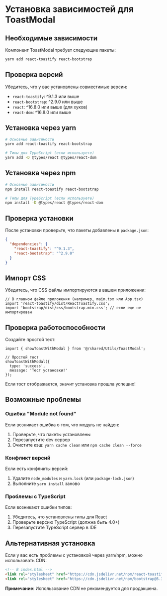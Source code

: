 # Установка зависимостей для ToastModal

## Необходимые зависимости

Компонент ToastModal требует следующие пакеты:

```bash
yarn add react-toastify react-bootstrap
```

## Проверка версий

Убедитесь, что у вас установлены совместимые версии:

- `react-toastify`: ^9.1.3 или выше
- `react-bootstrap`: ^2.9.0 или выше
- `react`: ^16.8.0 или выше (для хуков)
- `react-dom`: ^16.8.0 или выше

## Установка через yarn

```bash
# Основные зависимости
yarn add react-toastify react-bootstrap

# Типы для TypeScript (если используете)
yarn add -D @types/react @types/react-dom
```

## Установка через npm

```bash
# Основные зависимости
npm install react-toastify react-bootstrap

# Типы для TypeScript (если используете)
npm install -D @types/react @types/react-dom
```

## Проверка установки

После установки проверьте, что пакеты добавлены в `package.json`:

```json
{
  "dependencies": {
    "react-toastify": "^9.1.3",
    "react-bootstrap": "^2.9.0"
  }
}
```

## Импорт CSS

Убедитесь, что CSS файлы импортируются в вашем приложении:

```tsx
// В главном файле приложения (например, main.tsx или App.tsx)
import 'react-toastify/dist/ReactToastify.css';
import 'bootstrap/dist/css/bootstrap.min.css'; // если еще не импортирован
```

## Проверка работоспособности

Создайте простой тест:

```tsx
import { showToastWithModal } from '@/shared/Utils/ToastModal';

// Простой тост
showToastWithModal({
  type: 'success',
  message: 'Тест установки!'
});
```

Если тост отображается, значит установка прошла успешно!

## Возможные проблемы

### Ошибка "Module not found"

Если возникает ошибка о том, что модуль не найден:

1. Проверьте, что пакеты установлены
2. Перезапустите dev сервер
3. Очистите кэш: `yarn cache clean` или `npm cache clean --force`

### Конфликт версий

Если есть конфликты версий:

1. Удалите `node_modules` и `yarn.lock` (или `package-lock.json`)
2. Выполните `yarn install` заново

### Проблемы с TypeScript

Если возникают ошибки типов:

1. Убедитесь, что установлены типы для React
2. Проверьте версию TypeScript (должна быть 4.0+)
3. Перезапустите TypeScript сервер в IDE

## Альтернативная установка

Если у вас есть проблемы с установкой через yarn/npm, можно использовать CDN:

```html
<!-- В index.html -->
<link rel="stylesheet" href="https://cdn.jsdelivr.net/npm/react-toastify@9.1.3/dist/ReactToastify.css">
<link rel="stylesheet" href="https://cdn.jsdelivr.net/npm/bootstrap@5.3.0/dist/css/bootstrap.min.css">
```

**Примечание**: Использование CDN не рекомендуется для продакшена.
